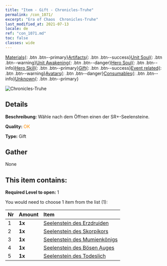 ```yaml
---
title: "Item - Gift - Chronicles-Truhe"
permalink: /con_1071/
excerpt: "Era of Chaos  Chronicles-Truhe"
last_modified_at: 2021-07-13
locale: de
ref: "con_1071.md"
toc: false
classes: wide
---
```

 [Materials](/ItemsDE/){: .btn .btn--primary}[Artifacts](/ItemsDE/Artifacts/){: .btn .btn--success}[Unit Soul](/ItemsDE/UnitSoul/){: .btn .btn--warning}[Unit Awakening](/ItemsDE/UnitAwakening/){: .btn .btn--danger}[Hero Soul](/ItemsDE/HeroSoul/){: .btn .btn--info}[Hero Skill](/ItemsDE/HeroSkill/){: .btn .btn--primary}[Gift](/ItemsDE/Gift/){: .btn .btn--success}[Event related](/ItemsDE/Events/){: .btn .btn--warning}[Avatars](/ItemsDE/Avatars/){: .btn .btn--danger}[Consumables](/ItemsDE/Consumables/){: .btn .btn--info}[Unknown](/ItemsDE/Unknown/){: .btn .btn--primary}

 ![Chronicles-Truhe](/images/t/i_907245.png)

## Details
 **Beschreibung:** Wähle nach dem Öffnen einen der SR+-Seelensteine.

 **Quality:** <span style="color: #FF8C00">OK</span>

 **Type:** Gift

## Gather

  None

## This item contains:

 **Required Level to open:** 1

 You would need to choose 1 item from the list (1):

  | Nr | Amount |     Item    |
  |:---|:-------|:------------|
  | 1 |  **1x** | [Seelenstein des Erzdruiden](/ItemsDE/unt_296/) |  | 
  | 2 |  **1x** | [Seelenstein des Skorpikors](/ItemsDE/unt_333/) |  | 
  | 3 |  **1x** | [Seelenstein des Mumienkönigs](/ItemsDE/unt_304/) |  | 
  | 4 |  **1x** | [Seelenstein des Bösen Auges](/ItemsDE/unt_330/) |  | 
  | 5 |  **1x** | [Seelenstein des Todeslich](/ItemsDE/unt_301/) |  | 
